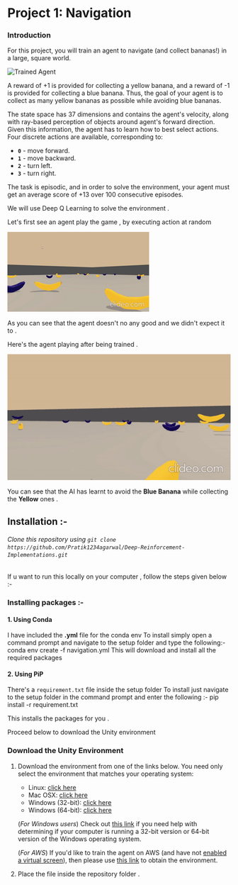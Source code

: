 [//]: # (Image References)

[image1]: https://user-images.githubusercontent.com/10624937/42135619-d90f2f28-7d12-11e8-8823-82b970a54d7e.gif "Trained Agent"

# Project 1: Navigation

### Introduction

For this project, you will train an agent to navigate (and collect bananas!) in a large, square world.  

![Trained Agent][image1]

A reward of +1 is provided for collecting a yellow banana, and a reward of -1 is provided for collecting a blue banana.  Thus, the goal of your agent is to collect as many yellow bananas as possible while avoiding blue bananas.  

The state space has 37 dimensions and contains the agent's velocity, along with ray-based perception of objects around agent's forward direction.  Given this information, the agent has to learn how to best select actions.  Four discrete actions are available, corresponding to:
- **`0`** - move forward.
- **`1`** - move backward.
- **`2`** - turn left.
- **`3`** - turn right.

The task is episodic, and in order to solve the environment, your agent must get an average score of +13 over 100 consecutive episodes.

We will use Deep Q Learning to solve the environment . 

Let's first see an agent play the game , by executing action at random 

![random_agent](gifs/random_play.gif)


As you can see that the agent doesn't no any good and we didn't expect it to . 

Here's the agent playing after being trained . 

![ai_play](gifs/ai_play.gif)

You can see that the AI has learnt to avoid the **Blue Banana** while collecting the **Yellow** ones . 


## Installation :- 
###### Clone this repository using `git clone https://github.com/Pratik1234agarwal/Deep-Reinforcement-Implementations.git`
If u want to run this locally on your computer , follow the steps given below :- 

### Installing packages :- 
#### 1. Using Conda 
I have included the **.yml** file for the conda env 
To install simply open a command prompt and navigate to the setup folder and type the following:- 
    conda env create -f navigation.yml
This will download and install all the required packages 

#### 2. Using PiP
There's a `requirement.txt` file inside the setup folder 
To install just navigate to the setup folder in the command prompt and enter the following :-
    pip install -r requirement.txt

This installs the packages for you . 

Proceed below to download the Unity environment 
    

### Download the Unity Environment

1. Download the environment from one of the links below.  You need only select the environment that matches your operating system:
    - Linux: [click here](https://s3-us-west-1.amazonaws.com/udacity-drlnd/P1/Banana/Banana_Linux.zip)
    - Mac OSX: [click here](https://s3-us-west-1.amazonaws.com/udacity-drlnd/P1/Banana/Banana.app.zip)
    - Windows (32-bit): [click here](https://s3-us-west-1.amazonaws.com/udacity-drlnd/P1/Banana/Banana_Windows_x86.zip)
    - Windows (64-bit): [click here](https://s3-us-west-1.amazonaws.com/udacity-drlnd/P1/Banana/Banana_Windows_x86_64.zip)
    
    (_For Windows users_) Check out [this link](https://support.microsoft.com/en-us/help/827218/how-to-determine-whether-a-computer-is-running-a-32-bit-version-or-64) if you need help with determining if your computer is running a 32-bit version or 64-bit version of the Windows operating system.

    (_For AWS_) If you'd like to train the agent on AWS (and have not [enabled a virtual screen](https://github.com/Unity-Technologies/ml-agents/blob/master/docs/Training-on-Amazon-Web-Service.md)), then please use [this link](https://s3-us-west-1.amazonaws.com/udacity-drlnd/P1/Banana/Banana_Linux_NoVis.zip) to obtain the environment.

2. Place the file inside the repository folder . 
